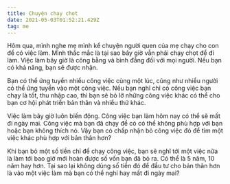 ```yaml
---
title: Chuyện chạy chọt
date: 2021-05-03T01:52:21.429Z
tag: me
---
```

Hôm qua, mình nghe mẹ mình kể chuyện người quen của mẹ chạy cho con để có việc làm. Mình thắc mắc là tại sao bây giờ vẫn phải chạy chọt để đi làm. Việc làm bây giờ là công bằng và bình đẳng đối với mọi người. Nếu bạn có khả năng, bạn sẽ được nhận. 

Bạn có thể ứng tuyển nhiều công việc cùng một lúc, cũng như nhiều người có thể ứng tuyển vào một công việc. Nếu bạn nghĩ chỉ có công việc bạn chạy là tốt, thu nhập cao, thì bạn sẽ bỏ lỡ những công việc khác có thể cho bạn cơ hội phát triển bản thân và nhiều thứ khác.

Việc làm bây giờ luôn biến động. Công việc bạn làm hôm nay có thể sẽ mất đi ngày mai. Công việc mà bạn đã chạy để có có thể không phù hợp với bạn hoặc bạn không thích nó. Vậy bạn có chấp nhận bỏ công việc đó để tìm một việc khác phù hợp với bản thân hơn?

Khi bạn bỏ một số tiền chỉ để chạy công việc, bạn sẽ nghĩ tới một việc nữa là làm tới bao giờ mới hoàn được số vốn bạn đã bỏ ra. Có thể là 5 năm, 10 năm hay hơn. Tại sao lại không dùng số tiền đó để đầu tư cho bản thân hơn là vào một việc làm mà bạn có thể nghỉ hay mất đi ngày mai?